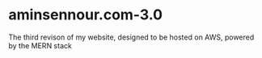 # aminsennour.com-3.0
The third revison of my website, designed to be hosted on AWS, powered by the MERN stack
